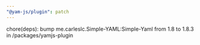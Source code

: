```yaml
---
"@yam-js/plugin": patch
---
```


chore(deps): bump me.carleslc.Simple-YAML:Simple-Yaml from 1.8 to 1.8.3 in /packages/yamjs-plugin
